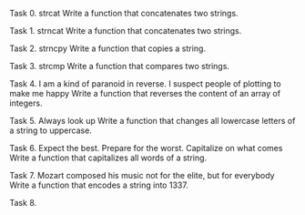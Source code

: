 Task 0. strcat
	Write a function that concatenates two strings.

Task 1. strncat
	Write a function that concatenates two strings.

Task 2. strncpy
	Write a function that copies a string.

Task 3. strcmp
	Write a function that compares two strings.

Task 4. I am a kind of paranoid in reverse. I suspect people of plotting to make me happy
	Write a function that reverses the content of an array of integers.

Task 5. Always look up
	Write a function that changes all lowercase letters of a string to uppercase.

Task 6. Expect the best. Prepare for the worst. Capitalize on what comes
	Write a function that capitalizes all words of a string.

Task 7. Mozart composed his music not for the elite, but for everybody
	Write a function that encodes a string into 1337.

Task 8. 
